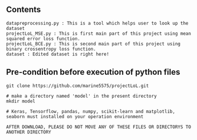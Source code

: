 Contents
--------
```{.Bash}
datapreprocessing.py : This is a tool which helps user to look up the dataset
projectLoL_MSE.py : This is first main part of this project using mean squared error loss function.
projectLoL_BCE.py : This is second main part of this project using binary crossentropy loss function.
dataset : Edited dataset is right here!
```

**Pre-condition before execution of python files**
-----------------------------------------
```{.Bash}
git clone https://github.com/marine5575/projectLoL.git

# make a directory named 'model' in the present directory
mkdir model

# Keras, Tensorflow, pandas, numpy, scikit-learn and matplotlib, seaborn must installed on your operation environment

AFTER DOWNLOAD, PLEASE DO NOT MOVE ANY OF THESE FILES OR DIRECTORYS TO ANOTHER DIRECTORY
```
